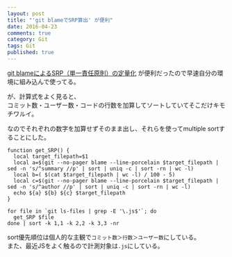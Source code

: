 ```yaml
---
layout: post
title: "'git blameでSRP算出' が便利"
date: 2016-04-23
comments: true
category: Git
tags: Git
published: true
---
```


[git blameによるSRP（単一責任原則）の定量化][L1] が便利だったので早速自分の環境に組み込んで使ってる。

が、計算式をよく見ると、  
コミット数・ユーザー数・コードの行数を加算してソートしていてそこだけキモチワルイ。

なのでそれぞれの数字を加算せずそのまま出し、それらを使ってmultiple sortすることにした。  

```
function get_SRP() {
  local target_filepath=$1
  local a=$(git --no-pager blame --line-porcelain $target_filepath | sed -n 's/^summary //p' | sort | uniq -c | sort -rn | wc -l)
  local b=( $(cat $target_filepath | wc -l) / 100 - 5)
  local c=$(git --no-pager blame --line-porcelain $target_filepath | sed -n 's/^author //p' | sort | uniq -c | sort -rn | wc -l)
  echo ${a} ${b} ${c} $target_filepath
}

for file in `git ls-files | grep -E '\.js$'`; do
  get_SRP $file
done | sort -k 1,1 -k 2,2 -k 3,3 -nr
```

sort優先順位は個人的な主観で`コミット数＞行数＞ユーザー数`にしている。  
また、最近JSをよく触るので計測対象は`.js`にしている。  

[L1]:http://ni66ling.hatenadiary.jp/entry/2015/06/25/000444
